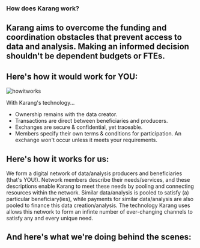 ### How does Karang work?

## Karang aims to overcome the funding and coordination obstacles that prevent access to data and analysis. Making an informed decision shouldn't be dependent budgets or FTEs.

## Here's how it would work for YOU:

![howitworks](https://drive.google.com/file/d/1VRxyIMuabGtt5du9cMjJwHsSug4W3Ecc/view?usp=sharing)

With Karang's technology...
- Ownership remains with the data creator.
- Transactions are direct between beneficiaries and producers.
- Exchanges are secure & confidential, yet traceable.
- Members specify their own terms & conditions for participation. An exchange won't occur unless it meets your requirements.

## Here's how it works for us:
We form a digital network of data/analysis producers and beneficiaries (that's YOU!).
Network members describe their needs/services, and these descriptions enable Karang to meet these needs by pooling and connecting resources within the network.
Similar data/analysis is pooled to satisfy (a) particular beneficiary(ies), while payments for similar data/analysis are also pooled to finance this data creation/analysis.
The technology Karang uses allows this network to form an infinte number of ever-changing channels to satisfy any and every unique need.

## And here's what we're doing behind the scenes:
